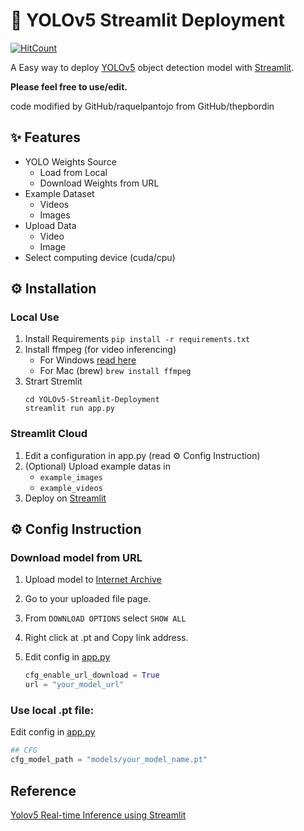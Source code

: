 
# 🚀 YOLOv5 Streamlit Deployment
[![HitCount](https://hits.dwyl.com/thepbordin/YOLOv5-Streamlit-Deployment.svg?style=flat&show=unique)](http://hits.dwyl.com/thepbordin/YOLOv5-Streamlit-Deployment)


A Easy way to deploy [YOLOv5](https://github.com/ultralytics/yolov5) object detection model with [Streamlit](https://streamlit.io/). 

**Please feel free to use/edit.** 


code modified by GitHub/raquelpantojo from GitHub/thepbordin 
## ✨ Features

- YOLO Weights Source
	-  Load from Local
	- Download Weights from URL
- Example Dataset 
  - Videos
  -	 Images
 - Upload Data 
   - Video
   - Image
- Select computing device (cuda/cpu)



## ⚙️ Installation



### Local Use
1. Install Requirements 
	`pip install -r requirements.txt`
2. Install ffmpeg (for video inferencing)
	- For Windows [read here](https://www.geeksforgeeks.org/how-to-install-ffmpeg-on-windows/)
	- For Mac (brew)
		`brew install ffmpeg`
3. Strart Stremlit
	```
	cd YOLOv5-Streamlit-Deployment
    streamlit run app.py
    ```
### Streamlit Cloud
1. Edit a configuration in app.py (read ⚙️ Config Instruction)
2. (Optional) Upload example datas in
	- `example_images`
	- `example_videos`
4. Deploy on [Streamlit](https://share.streamlit.io/deploy)


## ⚙️ Config Instruction
### Download model from URL

1. Upload model to [Internet Archive](https://archive.org/)
2. Go to your uploaded file page.
3. From `DOWNLOAD OPTIONS` select `SHOW ALL`
4. Right click at <yourmodelname>.pt and Copy link address.
5. Edit config in [app.py](https://github.com/thepbordin/YOLOv5-Streamlit-Deployment/blob/main/app.py)

	```python
	cfg_enable_url_download = True
	url = "your_model_url"
	```

### Use local .pt file:
Edit config in [app.py](https://github.com/thepbordin/YOLOv5-Streamlit-Deployment/blob/main/app.py)
```python
## CFG
cfg_model_path = "models/your_model_name.pt" 
```

## Reference
[Yolov5 Real-time Inference using Streamlit](https://github.com/moaaztaha/Yolo-Interface-using-Streamlit)

